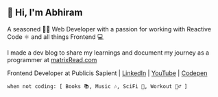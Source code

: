 ## 👋 Hi, I'm Abhiram

A seasoned 👨‍🚀 Web Developer with a passion for working with Reactive Code ⚛️ and all things Frontend 💻

I made a dev blog to share my learnings and document my journey as a programmer at [matrixRead.com](https://matrixread.com/)

Frontend Developer at Publicis Sapient | [LinkedIn](https://linkedin.com/in/abhiramready/) |  [YouTube](https://www.youtube.com/channel/UCsaSDDD5F1F774wzpSl0oDQ) | [Codepen](https://codepen.io/abhiramready/pens/showcase)
```
when not coding: [ Books 📚, Music 🎶, SciFi 🔭, Workout 🏋️‍♂️ ]
```
